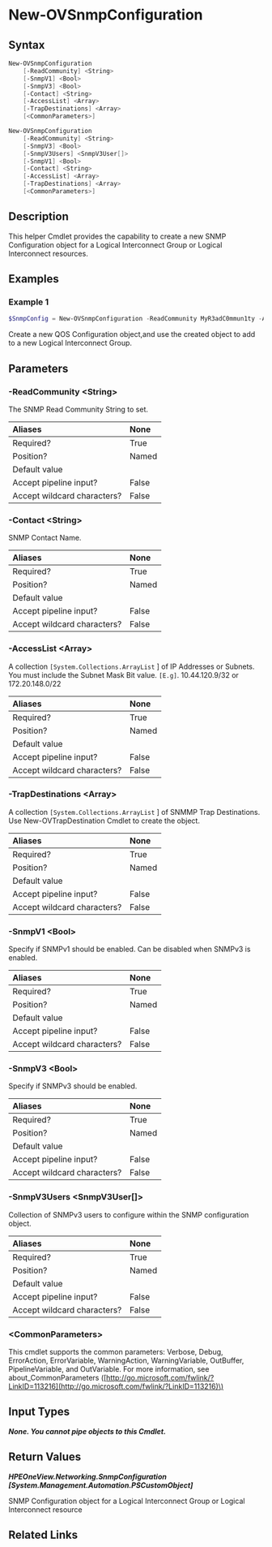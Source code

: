 ﻿---
description: Create SNMP LIG Configuration Object
---

# New-OVSnmpConfiguration

## Syntax

```powershell
New-OVSnmpConfiguration
    [-ReadCommunity] <String>
    [-SnmpV1] <Bool>
    [-SnmpV3] <Bool>
    [-Contact] <String>
    [-AccessList] <Array>
    [-TrapDestinations] <Array>
    [<CommonParameters>]
```

```powershell
New-OVSnmpConfiguration
    [-ReadCommunity] <String>
    [-SnmpV3] <Bool>
    [-SnmpV3Users] <SnmpV3User[]>
    [-SnmpV1] <Bool>
    [-Contact] <String>
    [-AccessList] <Array>
    [-TrapDestinations] <Array>
    [<CommonParameters>]
```

## Description

This helper Cmdlet provides the capability to create a new SNMP Configuration object for a Logical Interconnect Group or Logical Interconnect resources.

## Examples

###  Example 1 

```powershell
$SnmpConfig = New-OVSnmpConfiguration -ReadCommunity MyR3adC0mmun1ty -AccessList "10.44.120.9/32","172.20.148.0/22 New-OVLogicalInterconnectGroup -LIGName "Flex10/10D and FlexFabric Production 1" -bays @{1 = "Flex1010D";2 = "Flex1010D";3 = "FlexFabric";4 = "FlexFabric"} -enableIgmpSnooping $True -igmpIdleTimeoutInterval 300 -LoopProtect $True -QosConfig $QosConfig
```

Create a new QOS Configuration object,and use the created object to add to a new Logical Interconnect Group.

## Parameters

### -ReadCommunity &lt;String&gt;

The SNMP Read Community String to set.

| Aliases | None |
| :--- | :--- |
| Required? | True |
| Position? | Named |
| Default value |  |
| Accept pipeline input? | False |
| Accept wildcard characters? | False |

### -Contact &lt;String&gt;

SNMP Contact Name.

| Aliases | None |
| :--- | :--- |
| Required? | True |
| Position? | Named |
| Default value |  |
| Accept pipeline input? | False |
| Accept wildcard characters? | False |

### -AccessList &lt;Array&gt;

A collection `[System.Collections.ArrayList` ] of IP Addresses or Subnets.  You must include the Subnet Mask Bit value.  `[E.g]`. 10.44.120.9/32 or 172.20.148.0/22

| Aliases | None |
| :--- | :--- |
| Required? | True |
| Position? | Named |
| Default value |  |
| Accept pipeline input? | False |
| Accept wildcard characters? | False |

### -TrapDestinations &lt;Array&gt;

A collection `[System.Collections.ArrayList` ] of SNMMP Trap Destinations.  Use New-OVTrapDestination Cmdlet to create the object.

| Aliases | None |
| :--- | :--- |
| Required? | True |
| Position? | Named |
| Default value |  |
| Accept pipeline input? | False |
| Accept wildcard characters? | False |

### -SnmpV1 &lt;Bool&gt;

Specify if SNMPv1 should be enabled.  Can be disabled when SNMPv3 is enabled.

| Aliases | None |
| :--- | :--- |
| Required? | True |
| Position? | Named |
| Default value |  |
| Accept pipeline input? | False |
| Accept wildcard characters? | False |

### -SnmpV3 &lt;Bool&gt;

Specify if SNMPv3 should be enabled.

| Aliases | None |
| :--- | :--- |
| Required? | True |
| Position? | Named |
| Default value |  |
| Accept pipeline input? | False |
| Accept wildcard characters? | False |

### -SnmpV3Users &lt;SnmpV3User[]&gt;

Collection of SNMPv3 users to configure within the SNMP configuration object.

| Aliases | None |
| :--- | :--- |
| Required? | True |
| Position? | Named |
| Default value |  |
| Accept pipeline input? | False |
| Accept wildcard characters? | False |

### &lt;CommonParameters&gt;

This cmdlet supports the common parameters: Verbose, Debug, ErrorAction, ErrorVariable, WarningAction, WarningVariable, OutBuffer, PipelineVariable, and OutVariable. For more information, see about\_CommonParameters \([http://go.microsoft.com/fwlink/?LinkID=113216](http://go.microsoft.com/fwlink/?LinkID=113216)\)

## Input Types

_**None.  You cannot pipe objects to this Cmdlet.**_

## Return Values

_**HPEOneView.Networking.SnmpConfiguration [System.Management.Automation.PSCustomObject]**_

SNMP Configuration object for a Logical Interconnect Group or Logical Interconnect resource

## Related Links

